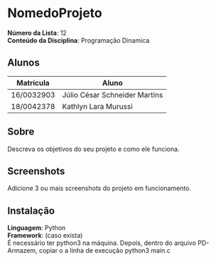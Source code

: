 # NomedoProjeto

**Número da Lista**: 12<br>
**Conteúdo da Disciplina**: Programação Dinamica<br>

## Alunos
|Matrícula | Aluno |
| -- | -- |
| 16/0032903 |  Júlio César Schneider Martins |
| 18/0042378 |  Kathlyn Lara Murussi          |

## Sobre 
Descreva os objetivos do seu projeto e como ele funciona. 

## Screenshots
Adicione 3 ou mais screenshots do projeto em funcionamento.

## Instalação 
**Linguagem**: Python<br>
**Framework**: (caso exista)<br>
É necessário ter python3 na máquina.
Depois, dentro do arquivo PD-Armazem, copiar o a linha de execução
python3 main.c
